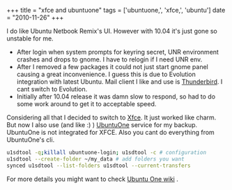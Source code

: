 +++
title = "xfce and ubuntuone"
tags = ['ubuntuone,', 'xfce,', 'ubuntu']
date = "2010-11-26"
+++

I do like Ubuntu Netbook Remix's UI. However with 10.04 it's just gone
so unstable for me.

-   After login when system prompts for keyring secret, UNR environment
    crashes and drops to gnome. I have to relogin if I need UNR env.
-   After I removed a few packages it could not just start gnome panel
    causing a great inconvenience. I guess this is due to Evolution
    integration with latest Ubuntu. Mail client I like and use is
    [Thunderbird](http://www.mozillamessaging.com/en-US/thunderbird/). I
    cant switch to Evolution.
-   Initially after 10.04 release it was damn slow to respond, so had to
    do some work around to get it to acceptable speed.

Considering all that I decided to switch to
[Xfce](http://www.xfce.org/about/screenshots). It just worked like
charm. But now I also use (and like :) )
[UbuntuOne](https://one.ubuntu.com/) service for my backup. UbuntuOne is
not integrated for XFCE. Also you cant do everything from UbuntuOne's
cli.

```bash
u1sdtool -q;killall ubuntuone-login; u1sdtool -c # configuration
u1sdtool --create-folder ~/my_data # add folders you want
synced u1sdtool --list-folders u1sdtool --current-transfers
```

For more details you might want to check [Ubuntu One wiki](https://wiki.ubuntu.com/UbuntuOne/FAQ#How%20do%20I%20add%20my%20computer?)
.
